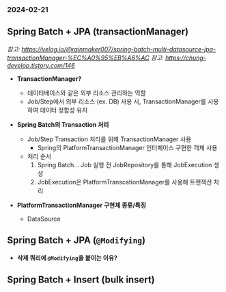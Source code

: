 ### 2024-02-21

## Spring Batch + JPA (transactionManager)
*참고: https://velog.io/@rainmaker007/spring-batch-multi-datasource-jpa-transactionManager-%EC%A0%95%EB%A6%AC*
*참고: https://chung-develop.tistory.com/146*
- **TransactionManager?**
  - 데이터베이스와 같은 외부 리소스 관리하는 역할
  - Job/Step에서 외부 리소스 (ex. DB) 사용 시, TransactionManager를 사용하여 데이터 정합성 유지

- **Spring Batch의 Transaction 처리**
  - Job/Step Transaction 처리를 위해 TransactionManager 사용
    - Spring의 PlatformTransactionManager 인터페이스 구현한 객체 사용
  - 처리 순서
    1. Spring Batch... Job 실행 전 JobRepository를 통해 JobExecution 생성
    2. JobExecution은 PlatformTranscationManager를 사용해 트랜잭션 처리

- **PlatformTransactionManager 구현체 종류/특징**
  - DataSource

## Spring Batch + JPA (`@Modifying`)
- **삭제 쿼리에 `@Modifying`을 붙이는 이유?**

## Spring Batch + Insert (bulk insert)
